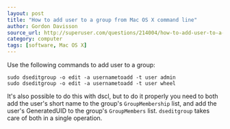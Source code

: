 ```yaml
---
layout: post
title: "How to add user to a group from Mac OS X command line"
author: Gordon Davisson
source_url: http://superuser.com/questions/214004/how-to-add-user-to-a-group-from-mac-os-x-command-line/214311#214311
category: computer
tags: [software, Mac OS X]
---
```


Use the following commands to add user to a group:

    sudo dseditgroup -o edit -a usernametoadd -t user admin
    sudo dseditgroup -o edit -a usernametoadd -t user wheel

<!--more-->

It's also possible to do this with dscl, but to do it properly you need to both
add the user's short name to the group's `GroupMembership` list, and add the
user's GeneratedUID to the group's `GroupMembers` list. `dseditgroup` takes
care of both in a single operation.